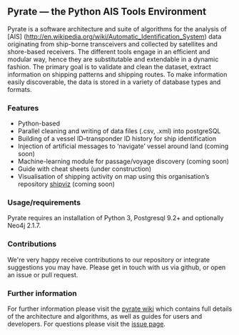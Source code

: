 ## Pyrate &mdash; the Python AIS Tools Environment

Pyrate is a software architecture and suite of algorithms for the analysis of [AIS] (http://en.wikipedia.org/wiki/Automatic_Identification_System) data originating from ship-borne transceivers and collected by satellites and shore-based receivers. The different tools engage in an efficient and modular way, hence they are substitutable and extendable in a dynamic fashion. The primary goal is to validate and clean the dataset, extract information on shipping patterns and shipping routes. To make information easily discoverable, the data is stored in a variety of database types and formats.

### Features

* Python-based
* Parallel cleaning and writing of data files (.csv, .xml) into postgreSQL
* Building of a vessel ID&ndash;transponder ID history for ship identification
* Injection of artificial messages to ‘navigate’ vessel around land (coming soon)
* Machine-learning module for passage/voyage discovery (coming soon)
* Guide with cheat sheets (under construction)
* Visualisation of shipping activity on map using this organisation’s repository [shipviz](https://github.com/UCL-ShippingGroup/shipviz) (coming soon)

### Usage/requirements

Pyrate requires an installation of Python 3, Postgresql 9.2+  and optionally Neo4j 2.1.7.

### Contributions

We're very happy receive contributions to our repository or integrate suggestions you may have. Please get in touch with us via github, or open an issue or pull request.

### Further information

For further information please visit the [pyrate wiki](https://github.com/UCL-ShippingGroup/pyrate/wiki) which contains full details of the architecture and algorithms, as well as guides for users and developers.
For questions please visit the [issue page](https://github.com/UCL-ShippingGroup/pyrate/issues).

